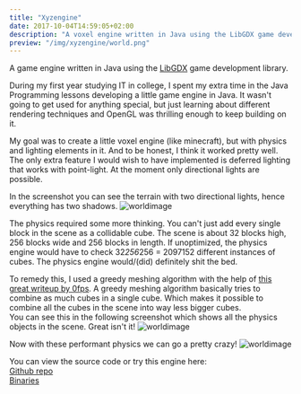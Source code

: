 ```yaml
---
title: "Xyzengine"
date: 2017-10-04T14:59:05+02:00
description: "A voxel engine written in Java using the LibGDX game development library."
preview: "/img/xyzengine/world.png"
---
```


A game engine written in Java using the [LibGDX](https://libgdx.badlogicgames.com) game development library.

During my first year studying IT in college, I spent my extra time in the Java Programming lessons developing
a little game engine in Java. It wasn't going to get used for anything special, but just learning about different
rendering techniques and OpenGL was thrilling enough to keep building on it.

My goal was to create a little voxel engine (like minecraft), but with physics and lighting elements in it.
And to be honest, I think it worked pretty well. The only extra feature I would wish to have implemented is deferred lighting that works with point-light.
At the moment only directional lights are possible.

In the screenshot you can see the terrain with two directional lights, hence everything has two shadows.
![worldimage](/img/xyzengine/world.png)

The physics required some more thinking. You can't just add every single block in the scene as a collidable cube.
The scene is about 32 blocks high, 256 blocks wide and 256 blocks in length. If unoptimized, the physics engine would 
have to check 32*256*256 = 2097152 different instances of cubes. The physics engine would/(did) definitely shit the bed.

To remedy this, I used a greedy meshing algorithm with the help of [this great writeup by 0fps](https://0fps.net/2012/06/30/meshing-in-a-minecraft-game/).
A greedy meshing algorithm basically tries to combine as much cubes in a single cube. 
Which makes it possible to combine all the cubes in the scene into way less bigger cubes.  
You can see this in the following screenshot which shows all the physics objects in the scene. Great isn't it!
![worldimage](/img/xyzengine/world_wire.png)

Now with these performant physics we can go a pretty crazy!
![worldimage](/img/xyzengine/physics.png)

You can view the source code or try this engine here:  
[Github repo](https://github.com/angelocarly/xyzEngine)  
[Binaries](https://github.com/angelocarly/xyzEngine/releases)
